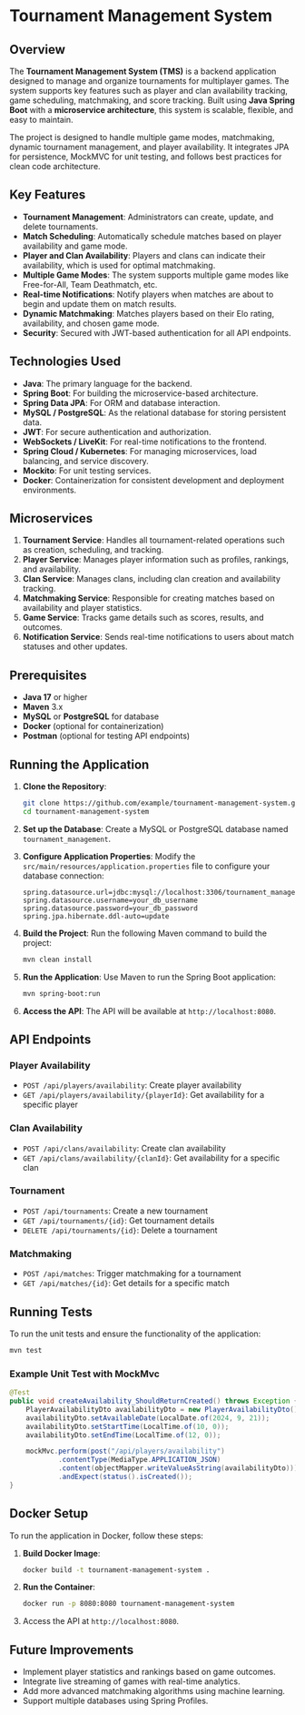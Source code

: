# Tournament Management System

## Overview

The **Tournament Management System (TMS)** is a backend application designed to manage and organize tournaments for multiplayer games. The system supports key features such as player and clan availability tracking, game scheduling, matchmaking, and score tracking. Built using **Java Spring Boot** with a **microservice architecture**, this system is scalable, flexible, and easy to maintain.

The project is designed to handle multiple game modes, matchmaking, dynamic tournament management, and player availability. It integrates JPA for persistence, MockMVC for unit testing, and follows best practices for clean code architecture.

## Key Features

- **Tournament Management**: Administrators can create, update, and delete tournaments.
- **Match Scheduling**: Automatically schedule matches based on player availability and game mode.
- **Player and Clan Availability**: Players and clans can indicate their availability, which is used for optimal matchmaking.
- **Multiple Game Modes**: The system supports multiple game modes like Free-for-All, Team Deathmatch, etc.
- **Real-time Notifications**: Notify players when matches are about to begin and update them on match results.
- **Dynamic Matchmaking**: Matches players based on their Elo rating, availability, and chosen game mode.
- **Security**: Secured with JWT-based authentication for all API endpoints.

## Technologies Used

- **Java**: The primary language for the backend.
- **Spring Boot**: For building the microservice-based architecture.
- **Spring Data JPA**: For ORM and database interaction.
- **MySQL / PostgreSQL**: As the relational database for storing persistent data.
- **JWT**: For secure authentication and authorization.
- **WebSockets / LiveKit**: For real-time notifications to the frontend.
- **Spring Cloud / Kubernetes**: For managing microservices, load balancing, and service discovery.
- **Mockito**: For unit testing services.
- **Docker**: Containerization for consistent development and deployment environments.

## Microservices

1. **Tournament Service**: Handles all tournament-related operations such as creation, scheduling, and tracking.
2. **Player Service**: Manages player information such as profiles, rankings, and availability.
3. **Clan Service**: Manages clans, including clan creation and availability tracking.
4. **Matchmaking Service**: Responsible for creating matches based on availability and player statistics.
5. **Game Service**: Tracks game details such as scores, results, and outcomes.
6. **Notification Service**: Sends real-time notifications to users about match statuses and other updates.

## Prerequisites

- **Java 17** or higher
- **Maven** 3.x
- **MySQL** or **PostgreSQL** for database
- **Docker** (optional for containerization)
- **Postman** (optional for testing API endpoints)

## Running the Application

1. **Clone the Repository**:
   ```bash
   git clone https://github.com/example/tournament-management-system.git
   cd tournament-management-system
   ```

2. **Set up the Database**:
   Create a MySQL or PostgreSQL database named `tournament_management`.

3. **Configure Application Properties**:
   Modify the `src/main/resources/application.properties` file to configure your database connection:
   ```properties
   spring.datasource.url=jdbc:mysql://localhost:3306/tournament_management
   spring.datasource.username=your_db_username
   spring.datasource.password=your_db_password
   spring.jpa.hibernate.ddl-auto=update
   ```

4. **Build the Project**:
   Run the following Maven command to build the project:
   ```bash
   mvn clean install
   ```

5. **Run the Application**:
   Use Maven to run the Spring Boot application:
   ```bash
   mvn spring-boot:run
   ```

6. **Access the API**:
   The API will be available at `http://localhost:8080`.

## API Endpoints

### **Player Availability**
- `POST /api/players/availability`: Create player availability
- `GET /api/players/availability/{playerId}`: Get availability for a specific player

### **Clan Availability**
- `POST /api/clans/availability`: Create clan availability
- `GET /api/clans/availability/{clanId}`: Get availability for a specific clan

### **Tournament**
- `POST /api/tournaments`: Create a new tournament
- `GET /api/tournaments/{id}`: Get tournament details
- `DELETE /api/tournaments/{id}`: Delete a tournament

### **Matchmaking**
- `POST /api/matches`: Trigger matchmaking for a tournament
- `GET /api/matches/{id}`: Get details for a specific match

## Running Tests

To run the unit tests and ensure the functionality of the application:
```bash
mvn test
```

### Example Unit Test with MockMvc

```java
@Test
public void createAvailability_ShouldReturnCreated() throws Exception {
    PlayerAvailabilityDto availabilityDto = new PlayerAvailabilityDto();
    availabilityDto.setAvailableDate(LocalDate.of(2024, 9, 21));
    availabilityDto.setStartTime(LocalTime.of(10, 0));
    availabilityDto.setEndTime(LocalTime.of(12, 0));

    mockMvc.perform(post("/api/players/availability")
            .contentType(MediaType.APPLICATION_JSON)
            .content(objectMapper.writeValueAsString(availabilityDto)))
            .andExpect(status().isCreated());
}
```

## Docker Setup

To run the application in Docker, follow these steps:

1. **Build Docker Image**:
   ```bash
   docker build -t tournament-management-system .
   ```

2. **Run the Container**:
   ```bash
   docker run -p 8080:8080 tournament-management-system
   ```

3. Access the API at `http://localhost:8080`.

## Future Improvements

- Implement player statistics and rankings based on game outcomes.
- Integrate live streaming of games with real-time analytics.
- Add more advanced matchmaking algorithms using machine learning.
- Support multiple databases using Spring Profiles.
